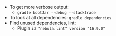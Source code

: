 * To get more verbose output:
    * `gradle bootJar --debug --stacktrace`
* To look at all dependencies: `gradle dependencies`
* Find unused dependencies, lint: 
    * Plugin `id "nebula.lint" version "16.9.0"`
